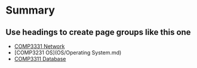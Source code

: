 # Summary



## Use headings to create page groups like this one



* [COMP3331 Network](Network/Network.md)    
* [COMP3231 OS](OS/Operating System.md)
* [COMP3311 Database](Database/Database.md)